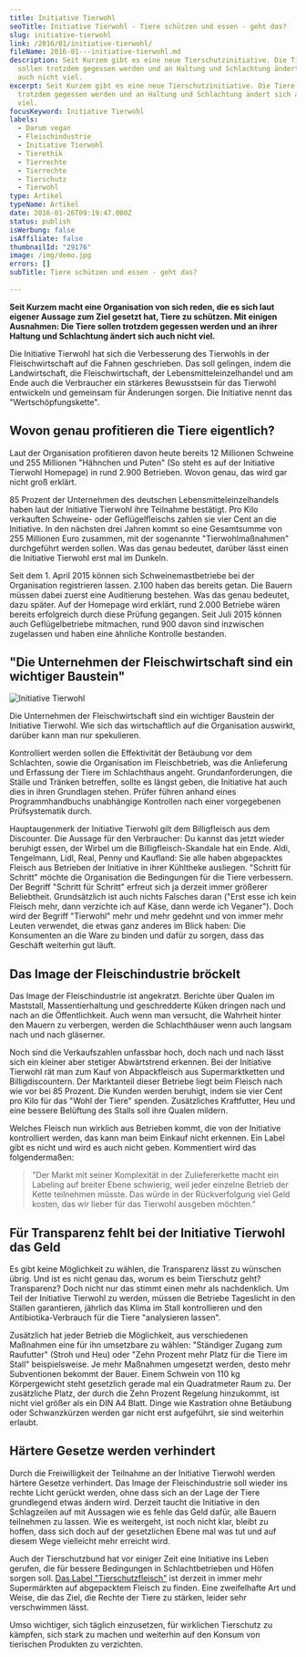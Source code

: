 ```yaml
---
title: Initiative Tierwohl
seoTitle: Initiative Tierwohl - Tiere schützen und essen - geht das?
slug: initiative-tierwohl
link: /2016/01/initiative-tierwohl/
fileName: 2016-01---initiative-tierwohl.md
description: Seit Kurzem gibt es eine neue Tierschutzinitiative. Die Tiere
  sollen trotzdem gegessen werden und an Haltung und Schlachtung ändert sich
  auch nicht viel.
excerpt: Seit Kurzem gibt es eine neue Tierschutzinitiative. Die Tiere sollen
  trotzdem gegessen werden und an Haltung und Schlachtung ändert sich auch nicht
  viel.
focusKeyword: Initiative Tierwohl
labels:
  - Darum vegan
  - Fleischindustrie
  - Initiative Tierwohl
  - Tierethik
  - Tierrechte
  - Tierrechte
  - Tierschutz
  - Tierwohl
type: Artikel
typeName: Artikel
date: 2016-01-26T09:19:47.000Z
status: publish
isWerbung: false
isAffiliate: false
thumbnailId: "29176"
image: /img/demo.jpg
errors: []
subTitle: Tiere schützen und essen - geht das?
  
---
```


**Seit Kurzem macht eine Organisation von sich reden, die es sich laut eigener
Aussage zum Ziel gesetzt hat, Tiere zu schützen. Mit einigen Ausnahmen: Die
Tiere sollen trotzdem gegessen werden und an ihrer Haltung und Schlachtung
ändert sich auch nicht viel.**

Die Initiative Tierwohl hat sich die Verbesserung des Tierwohls in der
Fleischwirtschaft auf die Fahnen geschrieben. Das soll gelingen, indem die
Landwirtschaft, die Fleischwirtschaft, der Lebensmitteleinzelhandel und am Ende
auch die Verbraucher ein stärkeres Bewusstsein für das Tierwohl entwickeln und
gemeinsam für Änderungen sorgen. Die Initiative nennt das "Wertschöpfungskette".

## Wovon genau profitieren die Tiere eigentlich?

Laut der Organisation profitieren davon heute bereits 12 Millionen Schweine und
255 Millionen "Hähnchen und Puten" (So steht es auf der Initiative Tierwohl
Homepage) in rund 2.900 Betrieben. Wovon genau, das wird gar nicht groß erklärt.

85 Prozent der Unternehmen des deutschen Lebensmitteleinzelhandels haben laut
der Initiative Tierwohl ihre Teilnahme bestätigt. Pro Kilo verkauften Schweine-
oder Geflügelfleischs zahlen sie vier Cent an die Initiative. In den nächsten
drei Jahren kommt so eine Gesamtsumme von 255 Millionen Euro zusammen, mit der
sogenannte "Tierwohlmaßnahmen" durchgeführt werden sollen. Was das genau
bedeutet, darüber lässt einen die Initiative Tierwohl erst mal im Dunkeln.

Seit dem 1. April 2015 können sich Schweinemastbetriebe bei der Organisation
registrieren lassen. 2.100 haben das bereits getan. Die Bauern müssen dabei
zuerst eine Auditierung bestehen. Was das genau bedeutet, dazu später. Auf der
Homepage wird erklärt, rund 2.000 Betriebe wären bereits erfolgreich durch diese
Prüfung gegangen. Seit Juli 2015 können auch Geflügelbetriebe mitmachen, rund
900 davon sind inzwischen zugelassen und haben eine ähnliche Kontrolle
bestanden.

## "Die Unternehmen der Fleischwirtschaft sind ein wichtiger Baustein"

![Initiative Tierwohl](http://cardamonchai.com/wp-content/uploads/2020/04/Initiative-Tierwohl-400x299.jpg)

Die Unternehmen der Fleischwirtschaft sind ein wichtiger Baustein der Initiative
Tierwohl. Wie sich das wirtschaftlich auf die Organisation auswirkt, darüber
kann man nur spekulieren.

Kontrolliert werden sollen die Effektivität der Betäubung vor dem Schlachten,
sowie die Organisation im Fleischbetrieb, was die Anlieferung und Erfassung der
Tiere im Schlachthaus angeht. Grundanforderungen, die Ställe und Tränken
betreffen, sollte es längst geben, die Initiative hat auch dies in ihren
Grundlagen stehen. Prüfer führen anhand eines Programmhandbuchs unabhängige
Kontrollen nach einer vorgegebenen Prüfsystematik durch.

Hauptaugenmerk der Initiative Tierwohl gilt dem Billigfleisch aus dem
Discounter. Die Aussage für den Verbraucher: Du kannst das jetzt wieder beruhigt
essen, der Wirbel um die Billigfleisch-Skandale hat ein Ende. Aldi, Tengelmann,
Lidl, Real, Penny und Kaufland: Sie alle haben abgepacktes Fleisch aus Betrieben
der Initiative in ihrer Kühltheke ausliegen. "Schritt für Schritt" möchte die
Organisation die Bedingungen für die Tiere verbessern. Der Begriff "Schritt für
Schritt" erfreut sich ja derzeit immer größerer Beliebtheit. Grundsätzlich ist
auch nichts Falsches daran ("Erst esse ich kein Fleisch mehr, dann verzichte ich
auf Käse, dann werde ich Veganer"). Doch wird der Begriff "Tierwohl" mehr und
mehr gedehnt und von immer mehr Leuten verwendet, die etwas ganz anderes im
Blick haben: Die Konsumenten an die Ware zu binden und dafür zu sorgen, dass das
Geschäft weiterhin gut läuft.

## Das Image der Fleischindustrie bröckelt

Das Image der Fleischindustrie ist angekratzt. Berichte über Qualen im
Maststall, Massentierhaltung und geschredderte Küken dringen nach und nach an
die Öffentlichkeit. Auch wenn man versucht, die Wahrheit hinter den Mauern zu
verbergen, werden die Schlachthäuser wenn auch langsam nach und nach gläserner.

Noch sind die Verkaufszahlen unfassbar hoch, doch nach und nach lässt sich ein
kleiner aber stetiger Abwärtstrend erkennen. Bei der Initiative Tierwohl rät man
zum Kauf von Abpackfleisch aus Supermarktketten und Billigdiscountern. Der
Marktanteil dieser Betriebe liegt beim Fleisch nach wie vor bei 85 Prozent. Die
Kunden werden beruhigt, indem sie vier Cent pro Kilo für das "Wohl der Tiere"
spenden. Zusätzliches Kraftfutter, Heu und eine bessere Belüftung des Stalls
soll ihre Qualen mildern.

Welches Fleisch nun wirklich aus Betrieben kommt, die von der Initiative
kontrolliert werden, das kann man beim Einkauf nicht erkennen. Ein Label gibt es
nicht und wird es auch nicht geben. Kommentiert wird das folgendermaßen:

> "Der Markt mit seiner Komplexität in der Zuliefererkette macht ein Labeling
> auf breiter Ebene schwierig, weil jeder einzelne Betrieb der Kette teilnehmen
> müsste. Das würde in der Rückverfolgung viel Geld kosten, das wir lieber für
> das Tierwohl ausgeben möchten."

## Für Transparenz fehlt bei der Initiative Tierwohl das Geld

Es gibt keine Möglichkeit zu wählen, die Transparenz lässt zu wünschen übrig.
Und ist es nicht genau das, worum es beim Tierschutz geht? Transparenz? Doch
nicht nur das stimmt einen mehr als nachdenklich. Um Teil der Initiative
Tierwohl zu werden, müssen die Betriebe Tageslicht in den Ställen garantieren,
jährlich das Klima im Stall kontrollieren und den Antibiotika-Verbrauch für die
Tiere "analysieren lassen".

Zusätzlich hat jeder Betrieb die Möglichkeit, aus verschiedenen Maßnahmen eine
für ihn umsetzbare zu wählen: "Ständiger Zugang zum Raufutter" (Stroh und Heu)
oder "Zehn Prozent mehr Platz für die Tiere im Stall" beispielsweise. Je mehr
Maßnahmen umgesetzt werden, desto mehr Subventionen bekommt der Bauer. Einem
Schwein von 110 kg Körpergewicht steht gesetzlich gerade mal ein Quadratmeter
Raum zu. Der zusätzliche Platz, der durch die Zehn Prozent Regelung hinzukommt,
ist nicht viel größer als ein DIN A4 Blatt. Dinge wie Kastration ohne Betäubung
oder Schwanzkürzen werden gar nicht erst aufgeführt, sie sind weiterhin erlaubt.

## Härtere Gesetze werden verhindert

Durch die Freiwilligkeit der Teilnahme an der Initiative Tierwohl werden härtere
Gesetze verhindert. Das Image der Fleischindustrie soll wieder ins rechte Licht
gerückt werden, ohne dass sich an der Lage der Tiere grundlegend etwas ändern
wird. Derzeit taucht die Initiative in den Schlagzeilen auf mit Aussagen wie es
fehle das Geld dafür, alle Bauern teilnehmen zu lassen. Wie es weitergeht, ist
noch nicht klar, bleibt zu hoffen, dass sich doch auf der gesetzlichen Ebene mal
was tut und auf diesem Wege vielleicht mehr erreicht wird.

Auch der Tierschutzbund hat vor einiger Zeit eine Initiative ins Leben gerufen,
die für bessere Bedingungen in Schlachtbetrieben und Höfen sorgen soll.
[Das Label "Tierschutzfleisch"](/2014/08/wiesenhof-hahnchen-mit-tierschutzlogo/)
ist derzeit in immer mehr Supermärkten auf abgepacktem Fleisch zu finden. Eine
zweifelhafte Art und Weise, die das Ziel, die Rechte der Tiere zu stärken,
leider sehr verschwimmen lässt.

Umso wichtiger, sich täglich einzusetzen, für wirklichen Tierschutz zu kämpfen,
sich stark zu machen und weiterhin auf den Konsum von tierischen Produkten zu
verzichten.

  